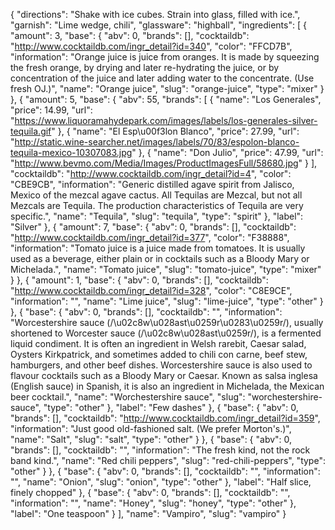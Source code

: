 {
    "directions": "Shake with ice cubes. Strain into glass, filled with ice.",
    "garnish": "Lime wedge, chili",
    "glassware": "highball",
    "ingredients": [
        {
            "amount": 3,
            "base": {
                "abv": 0,
                "brands": [],
                "cocktaildb": "http://www.cocktaildb.com/ingr_detail?id=340",
                "color": "FFCD7B",
                "information": "Orange juice is juice from oranges. It is made by squeezing the fresh orange, by drying and later re-hydrating the juice, or by concentration of the juice and later adding water to the concentrate. (Use fresh OJ.)",
                "name": "Orange juice",
                "slug": "orange-juice",
                "type": "mixer"
            }
        },
        {
            "amount": 5,
            "base": {
                "abv": 55,
                "brands": [
                    {
                        "name": "Los Generales",
                        "price": 14.99,
                        "url": "https://www.liquoramahydepark.com/images/labels/los-generales-silver-tequila.gif"
                    },
                    {
                        "name": "El Esp\u00f3lon Blanco",
                        "price": 27.99,
                        "url": "http://static.wine-searcher.net/images/labels/70/83/espolon-blanco-tequila-mexico-10307083.jpg"
                    },
                    {
                        "name": "Don Julio",
                        "price": 47.99,
                        "url": "http://www.bevmo.com/Media/Images/ProductImagesFull/58680.jpg"
                    }
                ],
                "cocktaildb": "http://www.cocktaildb.com/ingr_detail?id=4",
                "color": "CBE9CB",
                "information": "Generic distilled agave spirit from Jalisco, Mexico of the mezcal agave cactus. All Tequilas are Mezcal, but not all Mezcals are Tequila. The production characteristics of Tequila are very specific.",
                "name": "Tequila",
                "slug": "tequila",
                "type": "spirit"
            },
            "label": "Silver"
        },
        {
            "amount": 7,
            "base": {
                "abv": 0,
                "brands": [],
                "cocktaildb": "http://www.cocktaildb.com/ingr_detail?id=377",
                "color": "F38888",
                "information": "Tomato juice is a juice made from tomatoes. It is usually used as a beverage, either plain or in cocktails such as a Bloody Mary or Michelada.",
                "name": "Tomato juice",
                "slug": "tomato-juice",
                "type": "mixer"
            }
        },
        {
            "amount": 1,
            "base": {
                "abv": 0,
                "brands": [],
                "cocktaildb": "http://www.cocktaildb.com/ingr_detail?id=328",
                "color": "C8E9CE",
                "information": "",
                "name": "Lime juice",
                "slug": "lime-juice",
                "type": "other"
            }
        },
        {
            "base": {
                "abv": 0,
                "brands": [],
                "cocktaildb": "",
                "information": "Worcestershire sauce (/\u02c8w\u028ast\u0259r\u0283\u0259r/), usually shortened to Worcester sauce (/\u02c8w\u028ast\u0259r/), is a fermented liquid condiment. It is often an ingredient in Welsh rarebit, Caesar salad, Oysters Kirkpatrick, and sometimes added to chili con carne, beef stew, hamburgers, and other beef dishes. Worcestershire sauce is also used to flavour cocktails such as a Bloody Mary or Caesar. Known as salsa inglesa (English sauce) in Spanish, it is also an ingredient in Michelada, the Mexican beer cocktail.",
                "name": "Worchestershire sauce",
                "slug": "worchestershire-sauce",
                "type": "other"
            },
            "label": "Few dashes"
        },
        {
            "base": {
                "abv": 0,
                "brands": [],
                "cocktaildb": "http://www.cocktaildb.com/ingr_detail?id=359",
                "information": "Just good old-fashioned salt.  (We prefer Morton's.)",
                "name": "Salt",
                "slug": "salt",
                "type": "other"
            }
        },
        {
            "base": {
                "abv": 0,
                "brands": [],
                "cocktaildb": "",
                "information": "The fresh kind, not the rock band kind.",
                "name": "Red chili peppers",
                "slug": "red-chili-peppers",
                "type": "other"
            }
        },
        {
            "base": {
                "abv": 0,
                "brands": [],
                "cocktaildb": "",
                "information": "",
                "name": "Onion",
                "slug": "onion",
                "type": "other"
            },
            "label": "Half slice, finely chopped"
        },
        {
            "base": {
                "abv": 0,
                "brands": [],
                "cocktaildb": "",
                "information": "",
                "name": "Honey",
                "slug": "honey",
                "type": "other"
            },
            "label": "One teaspoon"
        }
    ],
    "name": "Vampiro",
    "slug": "vampiro"
}